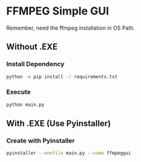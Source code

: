 # FFMPEG Simple GUI

Remember, need the ffmpeg installation in OS Path.

## Without .EXE

### Install Dependency
```bash
python -m pip install -r requirements.txt
```
### Execute
```bash
python main.py
```

## With .EXE (Use Pyinstaller)
### Create with Pyinstaller
```bash
pyinstaller --onefile main.py --name ffmpeggui
```
